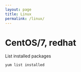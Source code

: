 ```yaml
---
layout: page
title: Linux
permalink: /linux/
---
```


# CentOS/7, redhat

List installed packages

```bash
yum list installed
```
